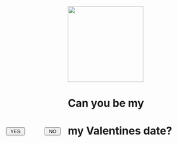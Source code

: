 <html>
<head>
<title>TEST</title>

<script type="text/javascript">
flag=1
function f1()
{
    var Name = prompt("Name: ");
    
    if(Name == "" || Name == null) {
    alert("please enter your name.");
    } else {
    alert("Hi " + Name +  ", my honeybunchsugarplum pumpiampiamkin ko<3"); 
    }
}
function f()
{
    if(flag==1)
        {
            Bn.style.top=400
            Bn.style.left=300
            flag=2
        }
    else if(flag==2)
        {
            Bn.style.top=400
            Bn.style.left=50
            flag=3
        }
    else if(flag==3)
        {
            Bn.style.top=370
            Bn.style.left=166
            flag=1
        }
}
</script>

</head>
<body>
<img src="https://media.tenor.com/d5Nc1WdsUX0AAAAM/happy-valentines-day-cat.gif" height="200" />
<h1>Can you be my</h1>
<h1 style="#">my Valentines date?</h1>
<div id="By" style="position:absolute; left:64px; top:370px; width:210px;
height:210px;">
<input type="button" value=" YES " onClick="f1()" />
</div>
<div ID="Bn" style="position:absolute; left:166px; top:370px; width:210px; height:210px;">
<input type="button" value=" NO " onMouseOver="f()" />
</div>

</body>
</html>
